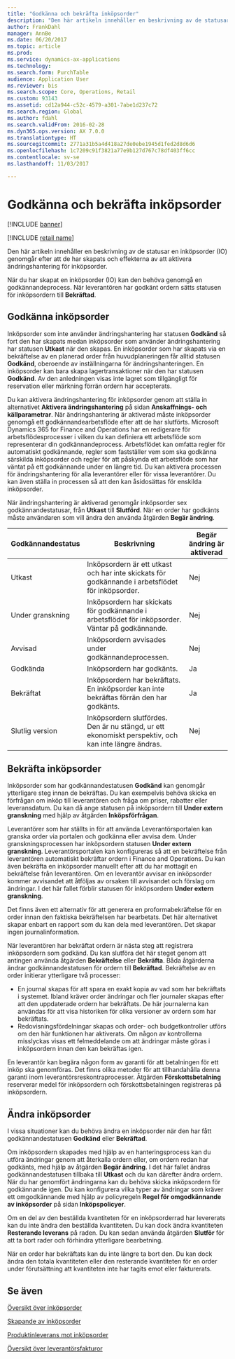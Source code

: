 ```yaml
---
title: "Godkänna och bekräfta inköpsorder"
description: "Den här artikeln innehåller en beskrivning av de statusar en inköpsorder (IO) genomgår efter att de har skapats och effekterna av att aktivera ändringshantering för inköpsorder."
author: FrankDahl
manager: AnnBe
ms.date: 06/20/2017
ms.topic: article
ms.prod: 
ms.service: dynamics-ax-applications
ms.technology: 
ms.search.form: PurchTable
audience: Application User
ms.reviewer: bis
ms.search.scope: Core, Operations, Retail
ms.custom: 93143
ms.assetid: cd12a944-c52c-4579-a301-7abe1d237c72
ms.search.region: Global
ms.author: fdahl
ms.search.validFrom: 2016-02-28
ms.dyn365.ops.version: AX 7.0.0
ms.translationtype: HT
ms.sourcegitcommit: 2771a31b5a4d418a27de0ebe1945d1fed2d8d6d6
ms.openlocfilehash: 1c7209c91f3821a77e9b127d767c78df403ff6cc
ms.contentlocale: sv-se
ms.lasthandoff: 11/03/2017

---
```


# <a name="approve-and-confirm-purchase-orders"></a>Godkänna och bekräfta inköpsorder

[!INCLUDE [banner](../includes/banner.md)]

[!INCLUDE [retail name](../includes/retail-name.md)]

Den här artikeln innehåller en beskrivning av de statusar en inköpsorder (IO) genomgår efter att de har skapats och effekterna av att aktivera ändringshantering för inköpsorder.

När du har skapat en inköpsorder (IO) kan den behöva genomgå en godkännandeprocess. När leverantören har godkänt ordern sätts statusen för inköpsordern till **Bekräftad**.

## <a name="approval-of-purchase-orders"></a>Godkänna inköpsorder
Inköpsorder som inte använder ändringshantering har statusen **Godkänd** så fort den har skapats medan inköpsorder som använder ändringshantering har statusen **Utkast** när den skapas. En inköpsorder som har skapats via en bekräftelse av en planerad order från huvudplaneringen får alltid statusen **Godkänd**, oberoende av inställningarna för ändringshanteringen. En inköpsorder kan bara skapa lagertransaktioner när den har statusen **Godkänd**. Av den anledningen visas inte lagret som tillgängligt för reservation eller märkning förrän ordern har accepterats.  

Du kan aktivera ändringshantering för inköpsorder genom att ställa in alternativet **Aktivera ändringshantering** på sidan **Anskaffnings- och källparametrar**. När ändringshantering är aktiverad måste inköpsorder genomgå ett godkännandearbetsflöde efter att de har slutförts. Microsoft Dynamics 365 for Finance and Operations har en redigerare för arbetsflödesprocesser i vilken du kan definiera ett arbetsflöde som representerar din godkännandeprocess. Arbetsflödet kan omfatta regler för automatiskt godkännande, regler som fastställer vem som ska godkänna särskilda inköpsorder och regler för att påskynda ett arbetsflöde som har väntat på ett godkännande under en längre tid. Du kan aktivera processen för ändringshantering för alla leverantörer eller för vissa leverantörer. Du kan även ställa in processen så att den kan åsidosättas för enskilda inköpsorder.  

När ändringshantering är aktiverad genomgår inköpsorder sex godkännandestatusar, från **Utkast** till **Slutförd**. När en order har godkänts måste användaren som vill ändra den använda åtgärden **Begär ändring**.

| Godkännandestatus | Beskrivning                                                                      | Begär ändring är aktiverad |
|-----------------|----------------------------------------------------------------------------------|---------------------------|
| Utkast           | Inköpsordern är ett utkast och har inte skickats för godkännande i arbetsflödet för inköpsorder.     | Nej                        |
| Under granskning       | Inköpsordern har skickats för godkännande i arbetsflödet för inköpsorder. Väntar på godkännande.       | Nej                        |
| Avvisad        | Inköpsordern avvisades under godkännandeprocessen.                                 | Nej                        |
| Godkända        | Inköpsordern har godkänts.                                                             | Ja                       |
| Bekräftat       | Inköpsordern har bekräftats. En inköpsorder kan inte bekräftas förrän den har godkänts.        | Ja                       |
| Slutlig version       | Inköpsordern slutfördes. Den är nu stängd, ur ett ekonomiskt perspektiv, och kan inte längre ändras. | Nej                        |

## <a name="confirming-purchase-orders"></a>Bekräfta inköpsorder
Inköpsorder som har godkännandestatusen **Godkänd** kan genomgår ytterligare steg innan de bekräftas. Du kan exempelvis behöva skicka en förfrågan om inköp till leverantören och fråga om priser, rabatter eller leveransdatum. Du kan då ange statusen på inköpsordern till **Under extern granskning** med hjälp av åtgärden **Inköpsförfrågan**.  

Leverantörer som har ställts in för att använda Leverantörsportalen kan granska order via portalen och godkänna eller avvisa dem. Under granskningsprocessen har inköpsordern statusen **Under extern granskning**. Leverantörsportalen kan konfigureras så att en bekräftelse från leverantören automatiskt bekräftar ordern i Finance and Operations. Du kan även bekräfta en inköpsorder manuellt efter att du har mottagit en bekräftelse från leverantören. Om en leverantör avvisar en inköpsorder kommer avvisandet att åtföljas av orsaken till avvisandet och förslag om ändringar. I det här fallet förblir statusen för inköpsordern **Under extern granskning**.  

Det finns även ett alternativ för att generera en proformabekräftelse för en order innan den faktiska bekräftelsen har bearbetats. Det här alternativet skapar enbart en rapport som du kan dela med leverantören. Det skapar ingen journalinformation.  

När leverantören har bekräftat ordern är nästa steg att registrera inköpsordern som godkänd. Du kan slutföra det här steget genom att antingen använda åtgärden **Bekräftelse** eller **Bekräfta**. Båda åtgärderna ändrar godkännandestatusen för ordern till **Bekräftad**. Bekräftelse av en order initierar ytterligare två processer:

-   En journal skapas för att spara en exakt kopia av vad som har bekräftats i systemet. Ibland kräver order ändringar och fler journaler skapas efter att den uppdaterade ordern har bekräftats. De här journalerna kan användas för att visa historiken för olika versioner av ordern som har bekräftats.
-   Redovisningsfördelningar skapas och order- och budgetkontroller utförs om den här funktionen har aktiverats. Om någon av kontrollerna misslyckas visas ett felmeddelande om att ändringar måste göras i inköpsordern innan den kan bekräftas igen.

En leverantör kan begära någon form av garanti för att betalningen för ett inköp ska genomföras. Det finns olika metoder för att tillhandahålla denna garanti inom leverantörsreskontraprocesser. Åtgärden **Förskottsbetalning** reserverar medel för inköpsordern och förskottsbetalningen registreras på inköpsordern.

## <a name="changing-purchase-orders"></a>Ändra inköpsorder
I vissa situationer kan du behöva ändra en inköpsorder när den har fått godkännandestatusen **Godkänd** eller **Bekräftad**.  

Om inköpsordern skapades med hjälp av en hanteringsprocess kan du utföra ändringar genom att återkalla ordern eller, om ordern redan har godkänts, med hjälp av åtgärden **Begär ändring**. I det här fallet ändras godkännandestatusen tillbaka till **Utkast** och du kan därefter ändra ordern. När du har genomfört ändringarna kan du behöva skicka inköpsordern för godkännande igen. Du kan konfigurera vilka typer av ändringar som kräver ett omgodkännande med hjälp av policyregeln **Regel för omgodkännande av inköpsorder** på sidan **Inköpspolicyer**.  

Om en del av den beställda kvantiteten för en inköpsorderrad har levererats kan du inte ändra den beställda kvantiteten. Du kan dock ändra kvantiteten **Resterande leverans** på raden. Du kan sedan använda åtgärden **Slutför** för att ta bort rader och förhindra ytterligare bearbetning. 

När en order har bekräftats kan du inte längre ta bort den. Du kan dock ändra den totala kvantiteten eller den resterande kvantiteten för en order under förutsättning att kvantiteten inte har tagits emot eller fakturerats.

<a name="see-also"></a>Se även
--------

[Översikt över inköpsorder](purchase-order-overview.md)

[Skapande av inköpsorder](purchase-order-creation.md)

[Produktinleverans mot inköpsorder](product-receipt-against-purchase-orders.md)

[Översikt över leverantörsfakturor](../../financials/accounts-payable/vendor-invoices-overview.md)




